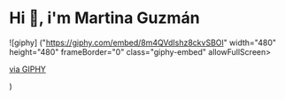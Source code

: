 <h1 align = "left">Hi   👋, i'm Martina Guzmán </h1>

![giphy] ("https://giphy.com/embed/8m4QVdIshz8ckvSBOl" width="480" height="480" frameBorder="0" class="giphy-embed" allowFullScreen></iframe><p><a href="https://giphy.com/gifs/20thcenturyfox-8m4QVdIshz8ckvSBOl">via GIPHY</a></p>)

<!--
**martigdf/martigdf** is a ✨ _special_ ✨ repository because its `README.md` (this file) appears on your GitHub profile.

Here are some ideas to get you started:

- 🔭 I’m currently working on ...
- 🌱 I’m currently learning ...
- 👯 I’m looking to collaborate on ...
- 🤔 I’m looking for help with ...
- 💬 Ask me about ...
- 📫 How to reach me: ...
- 😄 Pronouns: ...
- ⚡ Fun fact: ...
-->
